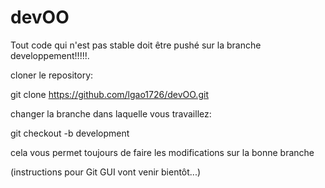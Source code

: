 # devOO

Tout code qui n'est pas stable doit être pushé sur la branche developpement!!!!!.

cloner le repository:

  git clone https://github.com/lgao1726/devOO.git
  
changer la branche dans laquelle vous travaillez:

  git checkout -b development
  
cela vous permet toujours de faire les modifications sur la bonne branche

(instructions pour Git GUI vont venir bientôt...)


